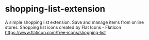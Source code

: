 # shopping-list-extension
 A simple shopping list extension. Save and manage items from online stores. Shopping list icons created by Flat Icons - Flaticon https://www.flaticon.com/free-icons/shopping-list
